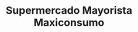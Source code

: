 ---
title: "Supermercado Mayorista Maxiconsumo"
url: /campana/supermercado-mayorista-maxiconsumo/
shop: Supermarkt
---